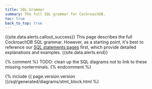 ```yaml
---
title: SQL Grammar
summary: The full SQL grammar for CockroachDB.
toc: true
back_to_top: true
---
```


<style>
/* TODO(mjibson): reduce to header height once it no longer changes on scroll */
a[name]::before {
	content: '';
	display: block;
	height: 80px;
	margin: -80px 0 0;
}
a[name]:focus {
	outline: 0;
}
</style>

{{site.data.alerts.callout_success}}
This page describes the full CockroachDB SQL grammar. However, as a starting point, it's best to reference our [SQL statements pages](sql-statements.html) first, which provide detailed explanations and examples.
{{site.data.alerts.end}}

{% comment %}
TODO: clean up the SQL diagrams not to link to these missing nonterminals.
{% endcomment %}
<a id="col_label"></a>
<a id="column_constraints"></a>
<a id="column_name"></a>
<a id="count"></a>
<a id="fk_column_name"></a>
<a id="interleave_prefix"></a>
<a id="limit_val"></a>
<a id="offset_val"></a>
<a id="ref_column_name"></a>
<a id="simple_"></a>
<a id="table_alias_name"></a>
<a id="target_name"></a>
<a id="timestamp"></a>

<div>
	{% include {{ page.version.version }}/sql/generated/diagrams/stmt_block.html %}
</div>

